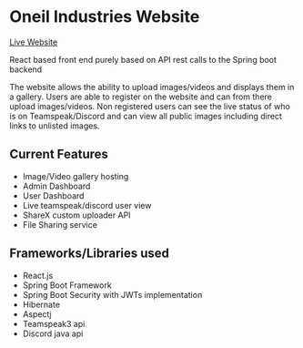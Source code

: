 # Oneil Industries Website

[Live Website](https://www.oneilindustries.biz/)


React based front end purely based on API rest calls to the Spring boot backend

The website allows the ability to upload images/videos and displays them in a gallery. Users are able to register on the website and can from there upload images/videos. Non registered users can see the live status of who is on Teamspeak/Discord and can view all public images including direct links to unlisted images.

## Current Features
- Image/Video gallery hosting
- Admin Dashboard
- User Dashboard
- Live teamspeak/discord user view
- ShareX custom uploader API
- File Sharing service

## Frameworks/Libraries used

- React.js
- Spring Boot Framework
- Spring Boot Security with JWTs implementation 
- Hibernate
- Aspectj
- Teamspeak3 api
- Discord java api
